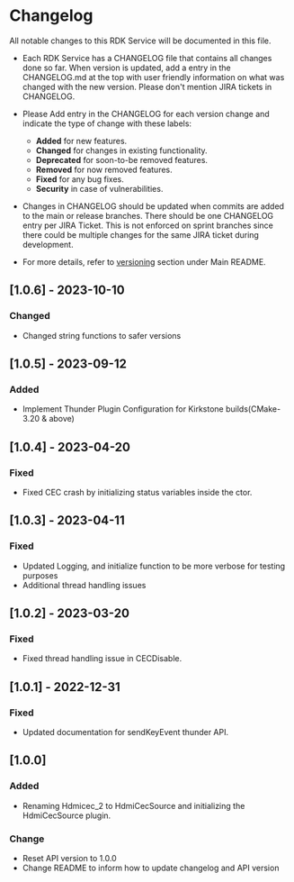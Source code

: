 # Changelog

All notable changes to this RDK Service will be documented in this file.

* Each RDK Service has a CHANGELOG file that contains all changes done so far. When version is updated, add a entry in the CHANGELOG.md at the top with user friendly information on what was changed with the new version. Please don't mention JIRA tickets in CHANGELOG. 

* Please Add entry in the CHANGELOG for each version change and indicate the type of change with these labels:
    * **Added** for new features.
    * **Changed** for changes in existing functionality.
    * **Deprecated** for soon-to-be removed features.
    * **Removed** for now removed features.
    * **Fixed** for any bug fixes.
    * **Security** in case of vulnerabilities.

* Changes in CHANGELOG should be updated when commits are added to the main or release branches. There should be one CHANGELOG entry per JIRA Ticket. This is not enforced on sprint branches since there could be multiple changes for the same JIRA ticket during development. 

* For more details, refer to [versioning](https://github.com/rdkcentral/rdkservices#versioning) section under Main README.

## [1.0.6] - 2023-10-10
### Changed
- Changed string functions to safer versions

## [1.0.5] - 2023-09-12
### Added
- Implement Thunder Plugin Configuration for Kirkstone builds(CMake-3.20 & above)

## [1.0.4] - 2023-04-20
### Fixed
- Fixed CEC crash by initializing status variables inside the ctor.

## [1.0.3] - 2023-04-11
### Fixed
- Updated Logging, and initialize function to be more verbose for testing purposes
- Additional thread handling issues

## [1.0.2] - 2023-03-20
### Fixed
- Fixed thread handling issue in CECDisable.

## [1.0.1] - 2022-12-31
### Fixed
- Updated documentation for sendKeyEvent thunder API.

## [1.0.0]
### Added
- Renaming Hdmicec_2 to HdmiCecSource and initializing the HdmiCecSource plugin.

### Change
- Reset API version to 1.0.0
- Change README to inform how to update changelog and API version
